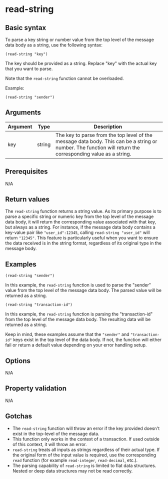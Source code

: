 # read-string

## Basic syntax

To parse a key string or number value from the top level of the message data body as a string, use the following syntax:

```pact
(read-string "key")
```

The key should be provided as a string. Replace "key" with the actual key that you want to parse. 

Note that the `read-string` function cannot be overloaded.

Example:

```pact
(read-string "sender")
```

## Arguments

| Argument | Type | Description |
| --- | --- | --- |
| key | string | The key to parse from the top level of the message data body. This can be a string or number. The function will return the corresponding value as a string. |

## Prerequisites

N/A

## Return values

The `read-string` function returns a string value. As its primary purpose is to parse a specific string or numeric key from the top level of the message data body, it will return the corresponding value associated with that key, but always as a string. For instance, if the message data body contains a key-value pair like `"user_id":12345`, calling `read-string "user_id"` will return `"12345"`. This feature is particularly useful when you want to ensure the data received is in the string format, regardless of its original type in the message body.

## Examples

```pact
(read-string "sender")
```

In this example, the `read-string` function is used to parse the "sender" value from the top level of the message data body. The parsed value will be returned as a string. 

```pact
(read-string "transaction-id")
```

In this example, the `read-string` function is parsing the "transaction-id" from the top level of the message data body. The resulting data will be returned as a string. 

Keep in mind, these examples assume that the `"sender"` and `"transaction-id"` keys exist in the top level of the data body. If not, the function will either fail or return a default value depending on your error handling setup.

## Options

N/A

## Property validation

N/A

## Gotchas

- The `read-string` function will throw an error if the key provided doesn't exist in the top-level of the message data.
- This function only works in the context of a transaction. If used outside of this context, it will throw an error.
- `read-string` treats all inputs as strings regardless of their actual type. If the original form of the input value is required, use the corresponding `read` function (for example `read-integer`, `read-decimal`, etc.).
- The parsing capability of `read-string` is limited to flat data structures. Nested or deep data structures may not be read correctly.

